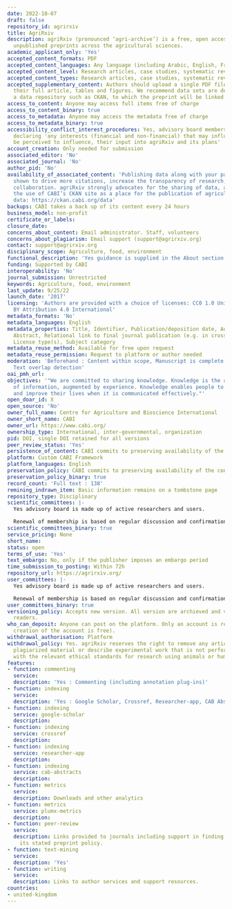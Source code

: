 ```yaml
---
date: 2022-10-07
draft: false
repository_id: agrirxiv
title: AgriRxiv
description: agriRxiv (pronounced ‘agri-archive’) is a free, open access source of
  unpublished preprints across the agricultural sciences.
academic_applicant_only: 'Yes'
accepted_content_formats: PDF
accepted_content_languages: Any language (including Arabic, English, French, Indonesian)
accepted_content_level: Research articles, case studies, systematic reviews
accepted_content_types: Research articles, case studies, systematic reviews
accepted_supplementary_content: Authors should upload a single PDF file including
  their full article, tables and figures. We recommend data sets are deposited into
  a data repository such as CKAN, to which the preprint will be linked.
access_to_content: Anyone may access full items free of charge
access_to_content_binary: true
access_to_metadata: Anyone may access the metadata free of charge
access_to_metadata_binary: true
accessibility_conflict_interest_procedures: Yes, advisory board members commit to
  declaring 'any interests (financial and non-financial) that may influence, or may
  be perceived to influence, their input into agriRxiv and its plans'
account_creation: Only needed for submission
associated_editor: 'No'
associated_journal: 'No'
author_pid: 'No'
availability_of_associated_content: 'Publishing data along with your paper has been
  shown to drive more citations, increase the transparency of research, and support
  collaboration. agriRxiv strongly advocates for the sharing of data, and supports
  the use of CABI’s CKAN site as a place for the publication of agricultural and environmental
  data: https://ckan.cabi.org/data'
backups: CABI takes a back up of its content every 24 hours
business_model: non-profit
certificate_or_labels:
closure_date:
concerns_about_content: Email administrator. Staff, volunteers
concerns_about_plagiarism: Email support (support@agrirxiv.org)
contact: support@agrirxiv.org
disciplinary_scope: Agriculture, food, environment
functional_description: 'Yes guidance is supplied in the About section : https://agrirxiv.org/about/'
funding: Supported by CABI
interoperability: 'No'
journal_submission: Unrestricted
keywords: Agriculture, food, environment
last_update: 9/25/22
launch_date: '2017'
licensing: 'Authors are provided with a choice of licenses: CC0 1.0 Universal, CC
  BY Attribution 4.0 International'
metadata_formats: 'No'
metadata_languages: English
metadata_properties: Title, Identifier, Publication/deposition date, Author name(s),
  Abstract, Relational link to final journal publication (e.g. in crossref metadata),
  License type(s), Subject category
metadata_reuse_method: Available for free upon request
metadata_reuse_permission: Request to platform or author needed
moderation: 'Beforehand : Content within scope, Manuscript is complete (methods, references),
  Text overlap detection'
oai_pmh_url:
objectives: '"We are committed to sharing knowledge. Knowledge is the application
  of information, augmented by experience. Knowledge enables people to support themselves
  and improve their lives when it is communicated effectively."'
open_doar_id: X
open_source: 'No'
owner_full_name: Centre for Agriculture and Bioscience International
owner_short_name: CABI
owner_url: https://www.cabi.org/
ownership_type: International, inter-governmental, organization
pid: DOI, single DOI retained for all versions
peer_review_status: 'Yes'
persistence_of_content: CABI commits to preserving availability of the content
platform: Custom CABI Framework
platform_languages: English
preservation_policy: CABI commits to preserving availability of the content
preservation_policy_binary: true
record_count: 'Full text : 138'
remining_indrawn_item: Basic information remains on a tombstone page
repository_type: Disciplinary
scientific_committees: |-
  Yes advisory board is made up of active researchers and users.

  Renewal of membership is based on regular discussion and confirmation of commitment
scientific_committees_binary: true
service_pricing: None
short_name:
status: open
terms_of_use: 'Yes'
text_embargo: No, only if the publisher imposes an embargo period
time_submission_to_posting: Within 72h
repository_url: https://agrirxiv.org/
user_committees: |-
  Yes advisory board is made up of active researchers and users.

  Renewal of membership is based on regular discussion and confirmation of commitment
user_committees_binary: true
versioning_policy: Accepts new version. All version are archieved and visible for
  readers.
who_can_deposit: Anyone can post on the platform. Only an account is required ( The
  creation of the account is free).
withdrawal_authorisation: Platform
withdrawal_policy: Yes. agriRxiv reserves the right to remove any articles that contain
  plagiarized material or describe experimental work that is not performed in accordance
  with the relevant ethical standards for research using animals or human subjects
features:
- function: commenting
  service:
  description: 'Yes : Commenting (including annotation plug-ins)'
- function: indexing
  service:
  description: 'Yes : Google Scholar, Crossref, Researcher-app, CAB Abstracts'
- function: indexing
  service: google-scholar
  description:
- function: indexing
  service: crossref
  description:
- function: indexing
  service: researcher-app
  description:
- function: indexing
  service: cab-abstracts
  description:
- function: metrics
  service:
  description: Downloads and other analytics
- function: metrics
  service: plumx-metrics
  description:
- function: peer-review
  service:
  description: Links provided to journals including support in finding a journal and
    its stated preprint policy.
- function: text-mining
  service:
  description: 'Yes'
- function: writing
  service:
  description: Links to author services and support resources.
countries:
- united-kingdom
---
```



